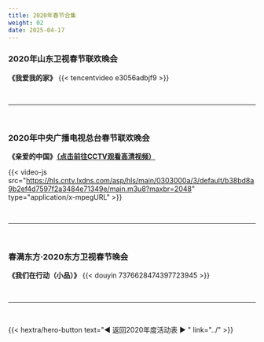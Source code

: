```yaml
---
title: 2020年春节合集
weight: 02
date: 2025-04-17
---
```



### 2020年山东卫视春节联欢晚会
**《我爱我的家》**
{{< tencentvideo e3056adbjf9 >}}

<br>
<hr>
<br>

### 2020年中央广播电视总台春节联欢晚会
**《亲爱的中国》[（点击前往CCTV观看高清视频）](https://tv.cctv.com/2020/01/25/VIDEYFZvv5g2SvTYYX4x0bWc200125.shtml)**


{{< video-js src="https://hls.cntv.lxdns.com/asp/hls/main/0303000a/3/default/b38bd8a9b2ef4d7597f2a3484e71349e/main.m3u8?maxbr=2048" type="application/x-mpegURL" >}}

<br>
<hr>
<br>

### 春满东方·2020东方卫视春节晚会
**《我们在行动（小品）》**
{{< douyin 7376628474397723945 >}}

<br>
<hr>
<br>

{{< hextra/hero-button text="◀ 返回2020年度活动表 ▶ " link="../" >}}


